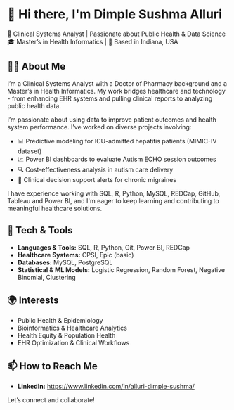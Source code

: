 # 👋 Hi there, I'm Dimple Sushma Alluri

💼 Clinical Systems Analyst | Passionate about Public Health & Data Science
🎓 Master’s in Health Informatics | 📍 Based in Indiana, USA  

## 👩‍💻 About Me

I’m a Clinical Systems Analyst with a Doctor of Pharmacy background and a Master’s in Health Informatics. My work bridges healthcare and technology - from enhancing EHR systems and pulling clinical reports to analyzing public health data.

I’m passionate about using data to improve patient outcomes and health system performance. I’ve worked on diverse projects involving:

- 📊 Predictive modeling for ICU-admitted hepatitis patients (MIMIC-IV dataset)
- 📈 Power BI dashboards to evaluate Autism ECHO session outcomes
- 🔍 Cost-effectiveness analysis in autism care delivery
- 🧠 Clinical decision support alerts for chronic migraines

I have experience working with SQL, R, Python, MySQL, REDCap, GitHub, Tableau and Power BI, and I'm eager to keep learning and contributing to meaningful healthcare solutions.

## 🔧 Tech & Tools

- **Languages & Tools:** SQL, R, Python, Git, Power BI, REDCap  
- **Healthcare Systems:** CPSI, Epic (basic)
- **Databases:** MySQL, PostgreSQL  
- **Statistical & ML Models:** Logistic Regression, Random Forest, Negative Binomial, Clustering  

## 🌍 Interests

- Public Health & Epidemiology  
- Bioinformatics & Healthcare Analytics  
- Health Equity & Population Health  
- EHR Optimization & Clinical Workflows

## 📫 How to Reach Me

- **LinkedIn:** https://www.linkedin.com/in/alluri-dimple-sushma/
  
Let’s connect and collaborate!
